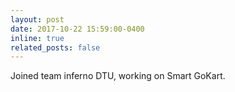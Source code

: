 ```yaml
---
layout: post
date: 2017-10-22 15:59:00-0400
inline: true
related_posts: false
---
```


Joined team inferno DTU, working on Smart GoKart.
